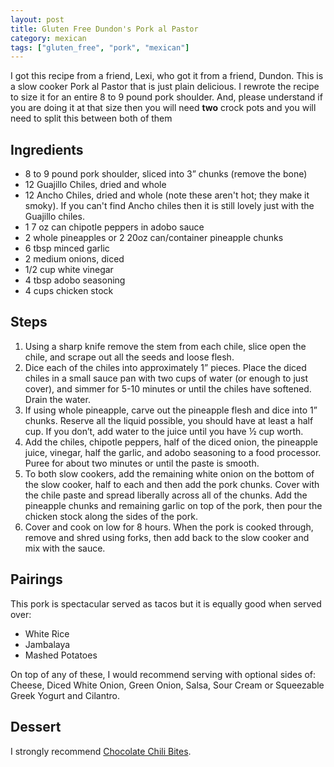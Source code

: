 ```yaml
---
layout: post
title: Gluten Free Dundon's Pork al Pastor
category: mexican
tags: ["gluten_free", "pork", "mexican"]
---
```

I got this recipe from a friend, Lexi, who got it from a friend, Dundon.  This is a slow cooker Pork al Pastor that is just plain delicious.  I rewrote the recipe to size it for an entire 8 to 9 pound pork shoulder.  And, please understand if you are doing it at that size then you will need **two** crock pots and you will need to split this between both of them

## Ingredients

* 8 to 9 pound pork shoulder, sliced into 3” chunks (remove the bone)
* 12 Guajillo Chiles, dried and whole
* 12 Ancho Chiles, dried and whole (note these aren't hot; they make it smoky).  If you can't find Ancho chiles then it is still lovely just with the Guajillo chiles.
* 1 7 oz can chipotle peppers in adobo sauce
* 2 whole pineapples or 2 20oz can/container pineapple chunks
* 6 tbsp minced garlic
* 2 medium onions, diced
* 1/2 cup white vinegar
* 4 tbsp adobo seasoning
* 4 cups chicken stock

## Steps

1. Using a sharp knife remove the stem from each chile, slice open the chile, and scrape out all the seeds and loose flesh.
2. Dice each of the chiles into approximately 1” pieces. Place the diced chiles in a small sauce pan with two cups of water (or enough to just cover), and simmer for 5-10 minutes or until the chiles have softened. Drain the water.
3. If using whole pineapple, carve out the pineapple flesh and dice into 1” chunks. Reserve all the liquid possible, you should have at least a half cup. If you don’t, add water to the juice until you have ½ cup worth.
4. Add the chiles, chipotle peppers, half of the diced onion, the pineapple juice, vinegar, half the garlic, and adobo seasoning to a food processor. Puree for about two minutes or until the paste is smooth.
5. To both slow cookers, add the remaining white onion on the bottom of the slow cooker, half to each and then add the pork chunks. Cover with the chile paste and spread liberally across all of the chunks. Add the pineapple chunks and remaining garlic on top of the pork, then pour the chicken stock along the sides of the pork.
6. Cover and cook on low for 8 hours. When the pork is cooked through, remove and shred using forks, then add back to the slow cooker and mix with the sauce.  

## Pairings

This pork is spectacular served as tacos but it is equally good when served over:

* White Rice
* Jambalaya
* Mashed Potatoes

On top of any of these, I would recommend serving with optional sides of: Cheese, Diced White Onion, Green Onion, Salsa, Sour Cream or Squeezable Greek Yogurt and Cilantro.

## Dessert

I strongly recommend [Chocolate Chili Bites](https://fuzzyblog.io/recipes/dessert/2020/03/01/gluten-free-chocolate-chili-bites.html).